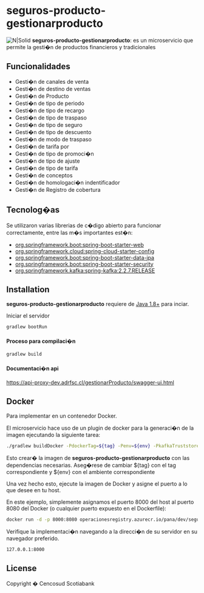 # seguros-producto-gestionarproducto

![N|Solid](https://www.tarjetacencosud.cl//TarjetaMasWEB/img/favicon/ms-icon-144x144.png)
**seguros-producto-gestionarproducto**: es un microservicio que permite la gesti�n de productos financieros y tradicionales

## Funcionalidades

- Gesti�n de canales de venta
- Gesti�n de destino de ventas
- Gesti�n de Producto
- Gesti�n de tipo de periodo
- Gesti�n de tipo de recargo
- Gesti�n de tipo de traspaso
- Gesti�n de tipo de seguro
- Gesti�n de tipo de descuento
- Gesti�n de modo de traspaso
- Gesti�n de tarifa por
- Gesti�n de tipo de promoci�n
- Gesti�n de tipo de ajuste
- Gesti�n de tipo de tarifa
- Gesti�n de conceptos
- Gesti�n de homologaci�n indentificador
- Gesti�n de Registro de cobertura



## Tecnolog�as

Se utilizaron varias librerias de c�digo abierto para funcionar correctamente, entre las m�s importantes est�n:

- [org.springframework.boot:spring-boot-starter-web](https://mvnrepository.com/artifact/org.springframework.boot/spring-boot-starter-web)
- [org.springframework.cloud:spring-cloud-starter-config](https://mvnrepository.com/artifact/org.springframework.cloud/spring-cloud-starter-config)
- [org.springframework.boot:spring-boot-starter-data-jpa](https://mvnrepository.com/artifact/org.springframework.boot/spring-boot-starter-data-jpa)
- [org.springframework.boot:spring-boot-starter-security](https://mvnrepository.com/artifact/org.springframework.boot/spring-boot-starter-security)
- [org.springframework.kafka:spring-kafka:2.2.7.RELEASE](https://mvnrepository.com/artifact/org.springframework.kafka/spring-kafka/2.2.7.RELEASE)

## Installation

**seguros-producto-gestionarproducto**  requiere de [Java 1.8+](https://www.java.com)  para inciar.

Iniciar el servidor 

```sh
gradlew bootRun
```

#### Proceso para compilaci�n

```sh
gradlew build
```
#### Documentaci�n api
https://api-proxy-dev.adrfsc.cl/gestionarProducto/swagger-ui.html

## Docker

Para implementar en un contenedor Docker.

El microservicio hace uso de un plugin de docker para la generaci�n de la imagen ejecutando la siguiente tarea:


```sh
./gradlew buildDocker -PdockerTag=${tag} -Penv=${env} -PkafkaTruststoreJks=truststore-kafka-${env}.jks
```

Esto crear� la imagen de **seguros-producto-gestionarproducto** con las dependencias necesarias.
Aseg�rese de cambiar ${tag} con el tag correspondiente y ${env} con el ambiente correspondiente

Una vez hecho esto, ejecute la imagen de Docker y asigne el puerto a lo que desee en tu host. 

En este ejemplo, simplemente asignamos el puerto 8000 del host al puerto 8080 del Docker (o cualquier puerto expuesto en el Dockerfile):

```sh
docker run -d -p 8000:8080 operacionesregistry.azurecr.io/pana/dev/seguros-producto-gestionarproducto:1.1.1
```

Verifique la implementaci�n navegando a la direcci�n de su servidor en su navegador preferido.

```sh
127.0.0.1:8000
```

## License

Copyright � Cencosud Scotiabank
